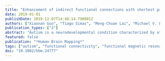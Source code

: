 ```yaml
---
title: "Enhancement of indirect functional connections with shortest path length in the adult autistic brain"
date: 2019-01-01
publishDate: 2019-12-07T14:48:14.798001Z
authors: ["Xiaonan Guo", "Tiago Simas", "Meng-Chuan Lai", "Michael V. Lombardo", "Bhismadev Chakrabarti", "Amber N. V. Ruigrok", "Edward T. Bullmore", "Simon Baron-Cohen", "Huafu Chen", "John Suckling", "MRC AIMS Consortium"]
publication_types: ["2"]
abstract: "Autism is a neurodevelopmental condition characterized by atypical brain functional organization. Here we investigated the intrinsic indirect (semi-metric) connectivity of the functional connectome associated with autism. Resting-state functional magnetic resonance imaging scans were acquired from 65 neurotypical adults (33 males/32 females) and 61 autistic adults (30 males/31 females). From functional connectivity networks, semi-metric percentages (SMPs) were calculated to assess the proportion of indirect shortest functional pathways at global, hemisphere, network, and node levels. Group comparisons were then conducted to ascertain differences between autism and neurotypical control groups. Finally, the strength and length of edges were examined to explore the patterns of semi-metric connections associated with autism. Compared with neurotypical controls, autistic adults displayed significantly higher SMP at all spatial scales, similar to prior observations in adolescents. Differences were primarily in weaker, longer-distance edges in the majority between networks. However, no significant diagnosis-by-sex interaction effects were observed on global SMP. These findings suggest increased indirect functional connectivity in the autistic brain is persistent from adolescence to adulthood and is indicative of reduced functional network integration."
featured: false
publication: "*Human Brain Mapping*"
tags: ["autism", "functional connectivity", "functional magnetic resonance imaging", "resting-state", "semi-metricity"]
doi: "10.1002/hbm.24777"
---
```


